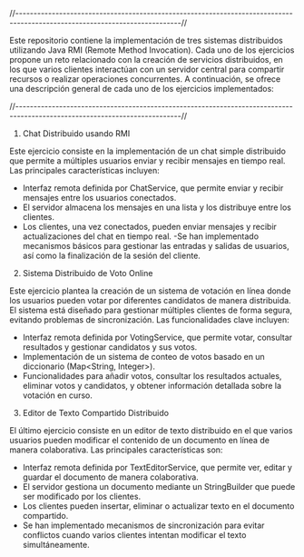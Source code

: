 //---------------------------------------------------------------------------------------------------------------------------//

Este repositorio contiene la implementación de tres sistemas distribuidos utilizando Java RMI (Remote Method Invocation). Cada uno de los ejercicios propone un reto relacionado con la creación de servicios distribuidos, en los que varios clientes interactúan con un servidor central para compartir recursos o realizar operaciones concurrentes. A continuación, se ofrece una descripción general de cada uno de los ejercicios implementados:

//---------------------------------------------------------------------------------------------------------------------------//



1. Chat Distribuido usando RMI

Este ejercicio consiste en la implementación de un chat simple distribuido que permite a múltiples usuarios enviar y recibir mensajes en tiempo real. Las principales características incluyen:

- Interfaz remota definida por ChatService, que permite enviar y recibir mensajes entre los usuarios conectados.
- El servidor almacena los mensajes en una lista y los distribuye entre los clientes.
- Los clientes, una vez conectados, pueden enviar mensajes y recibir actualizaciones del chat en tiempo real.
-Se han implementado mecanismos básicos para gestionar las entradas y salidas de usuarios, así como la finalización de la sesión del cliente.

2. Sistema Distribuido de Voto Online

Este ejercicio plantea la creación de un sistema de votación en línea donde los usuarios pueden votar por diferentes candidatos de manera distribuida. El sistema está diseñado para gestionar múltiples clientes de forma segura, evitando problemas de sincronización. Las funcionalidades clave incluyen:

- Interfaz remota definida por VotingService, que permite votar, consultar resultados y gestionar candidatos y sus votos.
- Implementación de un sistema de conteo de votos basado en un diccionario (Map<String, Integer>).
- Funcionalidades para añadir votos, consultar los resultados actuales, eliminar votos y candidatos, y obtener información detallada sobre la votación en curso.

3. Editor de Texto Compartido Distribuido

El último ejercicio consiste en un editor de texto distribuido en el que varios usuarios pueden modificar el contenido de un documento en línea de manera colaborativa. Las principales características son:

- Interfaz remota definida por TextEditorService, que permite ver, editar y guardar el documento de manera colaborativa.
- El servidor gestiona un documento mediante un StringBuilder que puede ser modificado por los clientes.
- Los clientes pueden insertar, eliminar o actualizar texto en el documento compartido.
- Se han implementado mecanismos de sincronización para evitar conflictos cuando varios clientes intentan modificar el texto simultáneamente.
